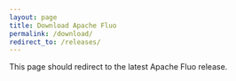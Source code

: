 ```yaml
---
layout: page
title: Download Apache Fluo
permalink: /download/
redirect_to: /releases/
---
```


This page should redirect to the latest Apache Fluo release.
